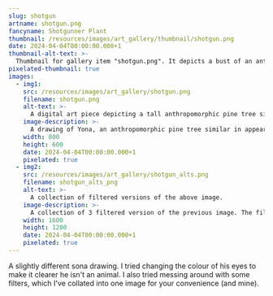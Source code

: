 ```yaml
---
slug: shotgun
artname: shotgun.png
fancyname: Shotgunner Plant
thumbnail: /resources/images/art_gallery/thumbnail/shotgun.png
date: 2024-04-04T00:00:00.000+1
thumbnail-alt-text: >-
  Thumbnail for gallery item "shotgun.png". It depicts a bust of an anthropomorphic pine tree.
pixelated-thumbnail: true
images:
  - img1:
    src: /resources/images/art_gallery/shotgun.png
    filename: shotgun.png
    alt-text: >-
      A digital art piece depicting a tall anthropomorphic pine tree similar in appearance to a hedgehog.
    image-description: >-
      A drawing of Yona, an anthropomorphic pine tree similar in appearance to a hedgehog. He is wearing a white shirt, a short blue skirt, and boots. He is in the air and holding a stylised shotgun in one hand and a blade in the other. Being a plant, his hands are morphed to fit the items he's holding. His wings are flared upwards behind him.
    width: 800
    height: 600
    date: 2024-04-04T00:00:00.000+1
    pixelated: true
  - img2:
    src: /resources/images/art_gallery/shotgun_alts.png
    filename: shotgun_alts_png
    alt-text: >-
      A collection of filtered versions of the above image.
    image-description: >-
      A collection of 3 filtered version of the previous image. The filters tint the image pink, blue, and yellow respectively.
    width: 1600
    height: 1200
    date: 2024-04-04T00:00:00.000+1
    pixelated: true
---
```

<p>
	A slightly different sona drawing. I tried changing the colour of his eyes to make it clearer he isn't an animal. I also tried messing around with some filters, which I've collated into one image for your convenience (and mine).
</p>
